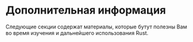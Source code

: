 # Дополнительная информация

Следующие секции содержат материалы, которые бутут полезны Вам во время изучения
и дальнейшего использования Rust.
